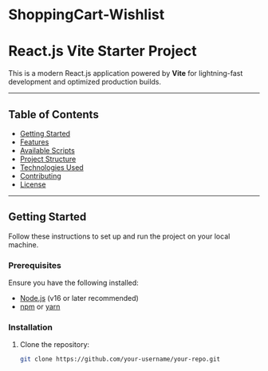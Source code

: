 # ShoppingCart-Wishlist
# React.js Vite Starter Project

This is a modern React.js application powered by **Vite** for lightning-fast development and optimized production builds.

---

## Table of Contents

- [Getting Started](#getting-started)
- [Features](#features)
- [Available Scripts](#available-scripts)
- [Project Structure](#project-structure)
- [Technologies Used](#technologies-used)
- [Contributing](#contributing)
- [License](#license)

---

## Getting Started

Follow these instructions to set up and run the project on your local machine.

### Prerequisites

Ensure you have the following installed:

- [Node.js](https://nodejs.org/) (v16 or later recommended)
- [npm](https://www.npmjs.com/) or [yarn](https://yarnpkg.com/)

### Installation

1. Clone the repository:
   ```bash
   git clone https://github.com/your-username/your-repo.git
